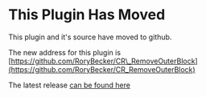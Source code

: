 # This Plugin Has Moved #

This plugin and it's source have moved to github.

The new address for this plugin is [https://github.com/RoryBecker/CR\_RemoveOuterBlock](https://github.com/RoryBecker/CR_RemoveOuterBlock)

The latest release [can be found here](https://github.com/RoryBecker/CR_RemoveOuterBlock/releases/latest)